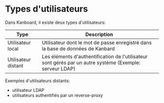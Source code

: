 Types d'utilisateurs
==========

Dans Kanboard, il existe deux types d'utilisateurs:

| Type                | Description                                                                                              |
|---------------------|----------------------------------------------------------------------------------------------------------|
| Utilisateur local   | Utilisateur dont le mot de passe enregistré dans la base de données de Kanbard                           | 
| Utilisateur distant | Les éléments d'authentification de l'utilisateur sont gérés par un autre système (Exemple: serveur LDAP) |

Exemples d'utilisateurs distants:

- utilisateur LDAP 
- utilisateurs authentifiés par un reverse-proxy
